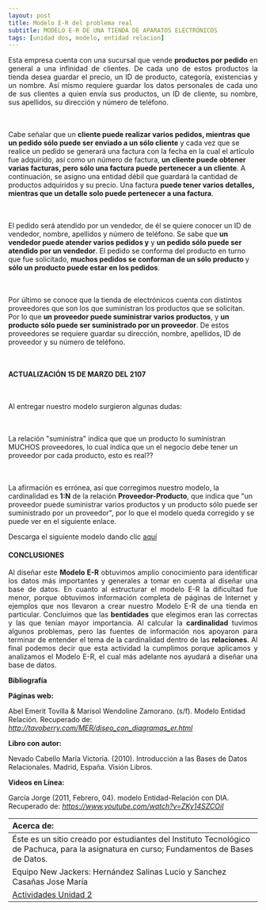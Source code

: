 ```yaml
---
layout: post
title: Modelo E-R del problema real
subtitle: MODELO E-R DE UNA TIENDA DE APARATOS ELECTRÓNICOS
tags: [unidad dos, modelo, entidad relacion]
---
```

<p style="text-align: justify;">Esta empresa cuenta con una sucursal que vende <b>productos por pedido</b> en general a una infinidad de clientes. De cada uno de estos productos la tienda desea guardar el precio, un ID de producto, categoría, existencias y un nombre. Así mismo requiere guardar los datos personales de cada uno de sus clientes a quien envía sus productos, un ID de cliente, su nombre, sus apellidos, su dirección y número de teléfono. 

<br><br>Cabe señalar que un <b>cliente puede realizar varios pedidos, mientras que un pedido sólo puede ser enviado a un sólo cliente</b> y cada vez que se realice un pedido se generará una factura con la fecha en la cual el artículo fue adquirido, así como un número de factura, <b>un cliente puede obtener varias facturas, pero sólo una factura puede pertenecer a un cliente</b>. A continuación, se asigno una entidad débil que guardará la cantidad de productos adquiridos y su precio. Una factura <b>puede tener varios detalles, mientras que un detalle solo puede pertenecer a una factura</b>.

<br><br>El pedido será atendido por un vendedor, de él se quiere conocer un ID de vendedor, nombre, apellidos y número de teléfono. Se sabe que <b>un vendedor puede atender varios pedidos y</b> y <b> un pedido sólo puede ser atendido por un vendedor</b>. El pedido se conforma del producto en turno que fue solicitado, <b>muchos pedidos se conforman de un sólo producto </b> y <b>sólo un producto puede estar en los pedidos</b>.

<br><br>Por último se conoce que la tienda de electrónicos cuenta con distintos proveedores que son los que suministran los productos que se solicitan. Por lo que <b>un proveedor puede suministrar varios productos</b>, y <b>un producto sólo puede ser suministrado por un proveedor</b>. De estos proveedores se requiere guardar su dirección, nombre, apellidos, ID de proveedor y su número de teléfono.

<br><br><b>ACTUALIZACIÓN 15 DE MARZO DEL 2107</b>

<br><br>Al entregar nuestro modelo surgieron algunas dudas:

<br><br>La relación "suministra" indica que que un producto lo suministran MUCHOS proveedores, lo cual indica que un el negocio debe tener un proveedor por cada producto, esto es real??

<br><br>La afirmación es errónea, así que corregimos nuestro modelo, la cardinalidad es <b>1:N</b> de la relación <b>Proveedor-Producto</b>, que indica que "un proveedor puede suministrar varios productos y un producto sólo puede ser suministrado por un proveedor", por lo que el modelo queda corregido y se puede ver en el siguiente enlace.</p>

Descarga el siguiente modelo dando clic [aquí](https://drive.google.com/uc?export=download&id=0B0tLjk4fF3eYOU5HaVZRU3ZTSWc "clic para descargar la presentación") 

#### CONCLUSIONES

<p style="text-align: justify;">Al diseñar este <b>Modelo E-R</b> obtuvimos amplio conocimiento para identificar los datos más importantes y generales a tomar en cuenta al diseñar una base de datos. En cuanto al estructurar el modelo E-R la dificultad fue menor, porque obtuvimos información completa de páginas de Internet y ejemplos que nos llevaron a crear nuestro Modelo E-R de una tienda en particular. Concluimos que las <b>bentidades</b> que elegimos eran las correctas y las que tenían mayor importancia. Al calcular la <b>cardinalidad</b> tuvimos algunos problemas, pero las fuentes de información nos apoyaron para terminar de entender el tema de la cardinalidad dentro de las <b>relaciones</b>. Al final podemos decir que esta actividad la cumplimos porque aplicamos y analizamos el Modelo E-R, el cual más adelante nos ayudará a diseñar una base de datos. </p>

__Bibliografía__

__Páginas web:__

Abel Emerit Tovilla  & Marisol Wendoline Zamorano. (s/f). Modelo Entidad Relación. Recuperado de: _http://tavoberry.com/MER/diseo_con_diagramas_er.html_

__Libro con autor:__

Nevado Cabello María Victoria. (2010). Introducción a las Bases de Datos Relacionales. Madrid, España. Visión Libros.

__Videos en Línea:__

García Jorge (2011, Febrero, 04). modelo Entidad-Relación con DIA.<br> 
Recuperado de: _https://www.youtube.com/watch?v=ZKy14SZCOiI_

|  Acerca de: | 
| :------ | 
| Éste es un sitio creado por estudiantes del Instituto Tecnológico de Pachuca, para la asignatura en curso; Fundamentos de Bases de Datos. | 
| Equipo New Jackers: Hernández Salinas Lucio y Sanchez Casañas Jose María |
| <a href="https://basededatostec.github.io/unidaddos/">Actividades Unidad 2</a> |


